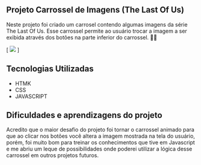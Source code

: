 ## Projeto Carrossel de Imagens (The Last Of Us)

Neste projeto foi criado um carrosel contendo algumas imagens da série The Last Of Us. Esse carrossel permite ao usuário trocar a imagem a ser exibida através dos botôes na parte inferior do carrossel. 🧟🎠

[
    <img src="src/imagens/the_last_of_us.gif">
]

## Tecnologias Utilizadas
- HTMK
- CSS
- JAVASCRIPT 

## Dificuldades e aprendizagens do projeto

Acredito que o maior desafio do projeto foi tornar o carrossel animado para que ao clicar nos botões você altera a imagem mostrada na tela do usuário, porém, foi muito bom para treinar os conhecimentos que tive em Javascript e me abriu um leque de possibilidades onde poderei utilizar a lógica desse carrossel em outros projetos futuros.